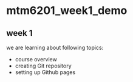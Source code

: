 # mtm6201_week1_demo
## week 1
we are learning about following topics:
- course overview
- creating Git repository
- setting up Github pages
